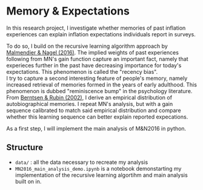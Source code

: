 # Memory & Expectations

In this research project, I investigate whether memories of past inflation experiences can explain inflation expectations individuals report in surveys.

To do so, I build on the recursive learning algorithm approach by [Malmendier & Nagel (2016)](https://academic.oup.com/qje/article-abstract/131/1/53/2461168). The implied weights of past experiences following from MN's gain function capture an important fact, namely that experieces further in the past have decreasing importance for today's expectations. This phenomenon is called the "recency bias".  
I try to capture a second interesting feature of people's memory, namely increased retrieval of memories formed in the years of early adulthood. This phenomenon is dubbed "reminiscence bump" in the psychology literature. From [Berntsen & Rubin (2002)](https://psycnet.apa.org/record/2002-06812-011), I derive an empirical distribution of autobiographical memories.
I repeat MN's analysis, but with a gain sequence calibrated to match said empirical distribution and compare whether this learning sequence can better explain reported expecations.

As a first step, I will implement the main analysis of M&N2016 in python.

## Structure
* `data/` : all the data necessary to recreate my analysis
* `MN2016_main_analysis_demo.ipynb` is a notebook demonstarting my implementation of the recursive learning algortihm and main analysis built on in.
